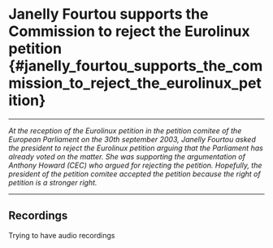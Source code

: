# Janelly Fourtou supports the Commission to reject the Eurolinux petition {#janelly_fourtou_supports_the_commission_to_reject_the_eurolinux_petition}

------------------------------------------------------------------------

*At the reception of the Eurolinux petition in the petition comitee of
the European Parliament on the 30th september 2003, Janelly Fourtou
asked the president to reject the Eurolinux petition arguing that the
Parliament has already voted on the matter. She was supporting the
argumentation of Anthony Howard (CEC) who argued for rejecting the
petition. Hopefully, the president of the petition comitee accepted the
petition because the right of petition is a stronger right.*

------------------------------------------------------------------------

## Recordings

Trying to have audio recordings

